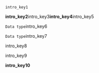 ```ngMeta
intro_key1
```
**intro_key2**intro_key3**intro_key4**intro_key5


`Data type`intro_key6


`Data type`intro_key7



intro_key8

intro_key9

**intro_key10**



